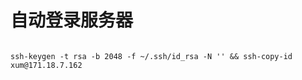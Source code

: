 
# 自动登录服务器


```{bash}

ssh-keygen -t rsa -b 2048 -f ~/.ssh/id_rsa -N '' && ssh-copy-id xum@171.18.7.162

```

